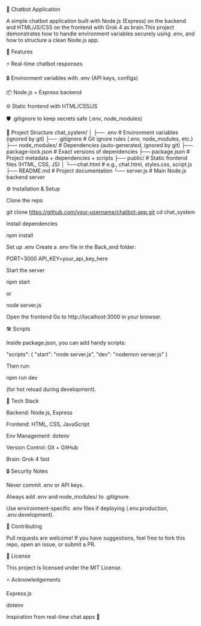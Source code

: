 💬 Chatbot Application

A simple chatbot application built with Node.js (Express) on the backend and HTML/JS/CSS on the frontend with Grok 4 as brain.This project demonstrates how to handle environment variables securely using .env, and how to structure a clean Node.js app.

🚀 Features

⚡ Real-time chatbot responses

🔒 Environment variables with .env (API keys, configs)

📦 Node.js + Express backend

🌐 Static frontend with HTML/CSS/JS

🛡️ .gitignore to keep secrets safe (.env, node_modules)

📂 Project Structure
chat_system/
│
├── .env                # Environment variables (ignored by git)
├── .gitignore          # Git ignore rules (.env, node_modules, etc.)
├── node_modules/       # Dependencies (auto-generated, ignored by git)
├── package-lock.json   # Exact versions of dependencies
├── package.json        # Project metadata + dependencies + scripts
├── public/             # Static frontend files (HTML, CSS, JS)
│   └──chat.html        # e.g., chat.html, styles.css, script.js
├── README.md           # Project documentation
└── server.js           # Main Node.js backend server
               

⚙️ Installation & Setup

Clone the repo

git clone https://github.com/your-username/chatbot-app.git
cd chat_system


Install dependencies

npm install


Set up .env
Create a .env file in the Back_end folder:

PORT=3000
API_KEY=your_api_key_here


Start the server

npm start

or

node server.js


Open the frontend
Go to http://localhost:3000
 in your browser.

🛠️ Scripts

Inside package.json, you can add handy scripts:

"scripts": {
  "start": "node server.js",
  "dev": "nodemon server.js"
}


Then run:

npm run dev


(for hot reload during development).

🧰 Tech Stack

Backend: Node.js, Express

Frontend: HTML, CSS, JavaScript

Env Management: dotenv

Version Control: Git + GitHub

Brain: Grok 4 fast

🔒 Security Notes

Never commit .env or API keys.

Always add .env and node_modules/ to .gitignore.

Use environment-specific .env files if deploying (.env.production, .env.development).

🤝 Contributing

Pull requests are welcome!
If you have suggestions, feel free to fork this repo, open an issue, or submit a PR.

📜 License

This project is licensed under the MIT License. 

⭐ Acknowledgements

Express.js

dotenv

Inspiration from real-time chat apps 💬

